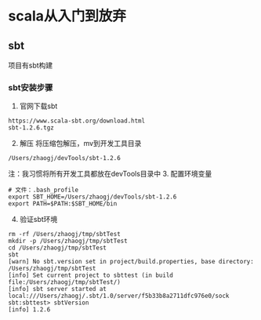 # scala从入门到放弃
## sbt
项目有sbt构建
### sbt安装步骤
1. 官网下载sbt
```
https://www.scala-sbt.org/download.html
sbt-1.2.6.tgz
```
2. 解压
将压缩包解压，mv到开发工具目录
```
/Users/zhaogj/devTools/sbt-1.2.6
```
注：我习惯将所有开发工具都放在devTools目录中
3. 配置环境变量

```
# 文件：.bash_profile
export SBT_HOME=/Users/zhaogj/devTools/sbt-1.2.6
export PATH=$PATH:$SBT_HOME/bin
```
4. 验证sbt环境
```
rm -rf /Users/zhaogj/tmp/sbtTest
mkdir -p /Users/zhaogj/tmp/sbtTest
cd /Users/zhaogj/tmp/sbtTest
sbt
[warn] No sbt.version set in project/build.properties, base directory: /Users/zhaogj/tmp/sbtTest
[info] Set current project to sbttest (in build file:/Users/zhaogj/tmp/sbtTest/)
[info] sbt server started at local:///Users/zhaogj/.sbt/1.0/server/f5b33b8a2711dfc976e0/sock
sbt:sbttest> sbtVersion
[info] 1.2.6
```
